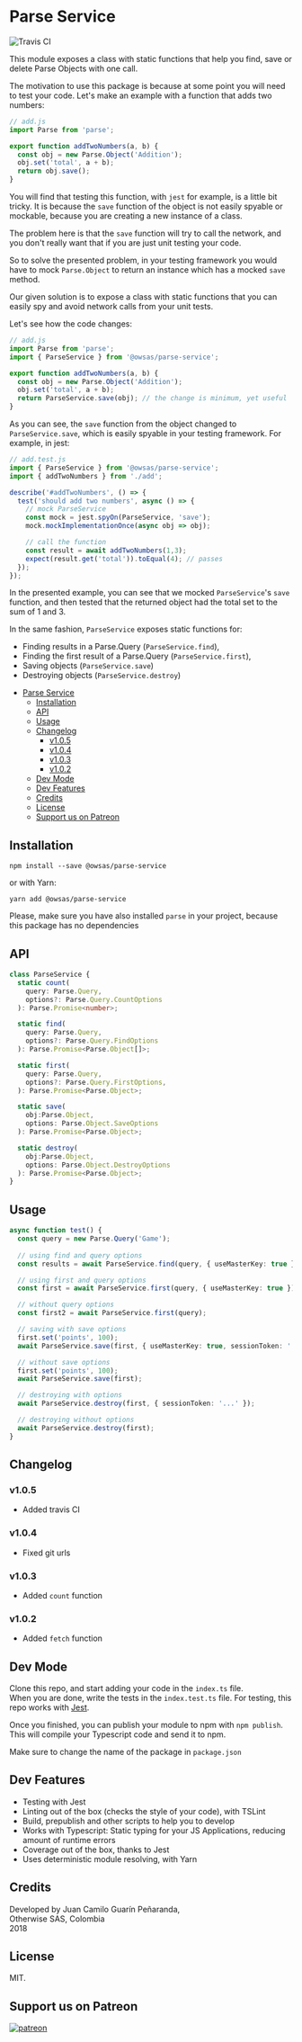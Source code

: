 # Parse Service

![Travis CI](https://travis-ci.org/owsas/parse-service.svg?branch=master)

This module exposes a class with static functions that help you find, save or delete Parse Objects with one call.

The motivation to use this package is because at some point you will need to test your code. Let's make an example with a function that adds two numbers:

```js
// add.js
import Parse from 'parse';

export function addTwoNumbers(a, b) {
  const obj = new Parse.Object('Addition');
  obj.set('total', a + b);
  return obj.save();
}
```
You will find that testing this function, with `jest` for example, is a little bit tricky. It is because the `save` function of the object is not easily spyable or mockable, because you are creating a new instance of a class.

The problem here is that the `save` function will try to call the network, and you don't really want that if you are just unit testing your code.

So to solve the presented problem, in your testing framework you would have to mock `Parse.Object` to return an instance which has a mocked `save` method.

Our given solution is to expose a class with static functions that you can easily spy and avoid network calls from your unit tests.

Let's see how the code changes:

```js
// add.js
import Parse from 'parse';
import { ParseService } from '@owsas/parse-service';

export function addTwoNumbers(a, b) {
  const obj = new Parse.Object('Addition');
  obj.set('total', a + b);
  return ParseService.save(obj); // the change is minimum, yet useful
}
```

As you can see, the `save` function from the object changed to `ParseService.save`, which is easily spyable in your testing framework. For example, in jest: 

```js 
// add.test.js
import { ParseService } from '@owsas/parse-service';
import { addTwoNumbers } from './add';

describe('#addTwoNumbers', () => {
  test('should add two numbers', async () => {
    // mock ParseService
    const mock = jest.spyOn(ParseService, 'save');
    mock.mockImplementationOnce(async obj => obj);

    // call the function
    const result = await addTwoNumbers(1,3);
    expect(result.get('total')).toEqual(4); // passes
  });
});
``` 

In the presented example, you can see that we mocked `ParseService`'s `save` function, and then tested that the returned object had the total set to the sum of 1 and 3.

In the same fashion, `ParseService` exposes static functions for:
* Finding results in a Parse.Query (`ParseService.find`),
* Finding the first result of a Parse.Query (`ParseService.first`),
* Saving objects (`ParseService.save`)
* Destroying objects (`ParseService.destroy`)

<!-- TOC -->

- [Parse Service](#parse-service)
  - [Installation](#installation)
  - [API](#api)
  - [Usage](#usage)
  - [Changelog](#changelog)
    - [v1.0.5](#v105)
    - [v1.0.4](#v104)
    - [v1.0.3](#v103)
    - [v1.0.2](#v102)
  - [Dev Mode](#dev-mode)
  - [Dev Features](#dev-features)
  - [Credits](#credits)
  - [License](#license)
  - [Support us on Patreon](#support-us-on-patreon)

<!-- /TOC -->


## Installation

```
npm install --save @owsas/parse-service
```

or with Yarn:
```
yarn add @owsas/parse-service
```

Please, make sure you have also installed `parse` in your project, because this package has no dependencies

## API

```ts
class ParseService {
  static count(
    query: Parse.Query, 
    options?: Parse.Query.CountOptions
  ): Parse.Promise<number>;

  static find(
    query: Parse.Query, 
    options?: Parse.Query.FindOptions
  ): Parse.Promise<Parse.Object[]>;

  static first(
    query: Parse.Query, 
    options?: Parse.Query.FirstOptions,
  ): Parse.Promise<Parse.Object>;

  static save(
    obj:Parse.Object, 
    options: Parse.Object.SaveOptions
  ): Parse.Promise<Parse.Object>;

  static destroy(
    obj:Parse.Object, 
    options: Parse.Object.DestroyOptions
  ): Parse.Promise<Parse.Object>;
}
```

## Usage

```ts
async function test() {
  const query = new Parse.Query('Game');
  
  // using find and query options
  const results = await ParseService.find(query, { useMasterKey: true });

  // using first and query options
  const first = await ParseService.first(query, { useMasterKey: true });

  // without query options
  const first2 = await ParseService.first(query);

  // saving with save options
  first.set('points', 100);
  await ParseService.save(first, { useMasterKey: true, sessionToken: '...' });

  // without save options
  first.set('points', 100);
  await ParseService.save(first);

  // destroying with options
  await ParseService.destroy(first, { sessionToken: '...' });

  // destroying without options
  await ParseService.destroy(first);
}
```

## Changelog

### v1.0.5
* Added travis CI

### v1.0.4
* Fixed git urls

### v1.0.3
* Added `count` function

### v1.0.2
* Added `fetch` function

## Dev Mode
Clone this repo, and start adding your code in the `index.ts` file.  
When you are done, write the tests in the `index.test.ts` file. For testing, this repo works with [Jest](https://facebook.github.io/jest/).

Once you finished, you can publish your module to npm with `npm publish`. This will compile your Typescript code
and send it to npm.

Make sure to change the name of the package in `package.json`

## Dev Features
* Testing with Jest
* Linting out of the box (checks the style of your code), with TSLint
* Build, prepublish and other scripts to help you to develop
* Works with Typescript: Static typing for your JS Applications, reducing amount of runtime errors
* Coverage out of the box, thanks to Jest
* Uses deterministic module resolving, with Yarn

## Credits

Developed by Juan Camilo Guarín Peñaranda,  
Otherwise SAS, Colombia  
2018

## License 

MIT.

## Support us on Patreon
[![patreon](./repo/patreon.png)](https://patreon.com/owsas)
